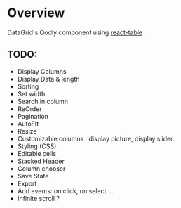 # Overview

DataGrid's Qodly component using [react-table](https://github.com/TanStack/table)

## TODO:

- Display Columns
- Display Data & length
- Sorting
- Set width
- Search in column
- ReOrder
- Pagination
- AutoFIt
- Resize
- Customizable columns : display picture, display slider.
- Styling (CSS)
- Editable cells
- Stacked Header
- Column chooser
- Save State
- Export
- Add events: on click, on select ...
- infinite scroll ?
